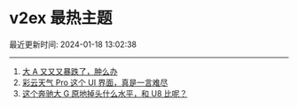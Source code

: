 # v2ex 最热主题

最近更新时间: 2024-01-18 13:02:38

--- 
1. [大 A 又又又暴跌了，肿么办](https://www.v2ex.com/t/1009511) 
2. [彩云天气 Pro 这个 UI 界面，真是一言难尽](https://www.v2ex.com/t/1009520) 
3. [这个奔驰大 G 原地掉头什么水平，和 U8 比呢？](https://www.v2ex.com/t/1009525) 

